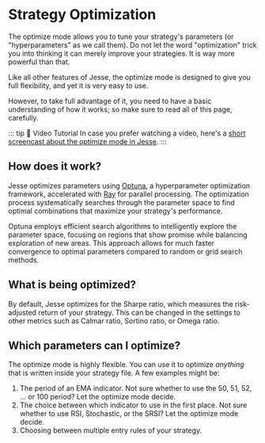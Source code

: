 # Strategy Optimization 

The optimize mode allows you to tune your strategy's parameters (or "hyperparameters" as we call them). Do not let the word "optimization" trick you into thinking it can merely improve your strategies. It is way more powerful than that. 

Like all other features of Jesse, the optimize mode is designed to give you full flexibility, and yet it is very easy to use. 

However, to take full advantage of it, you need to have a basic understanding of how it works; so make sure to read all of this page, carefully. 

::: tip 🎥 Video Tutorial
In case you prefer watching a video, here's a [short screencast about the optimize mode in Jesse](https://www.youtube.com/watch?v=1LiAkvIpR-g).
:::

## How does it work?
Jesse optimizes parameters using [Optuna](https://optuna.org/), a hyperparameter optimization framework, accelerated with [Ray](https://www.ray.io/) for parallel processing. The optimization process systematically searches through the parameter space to find optimal combinations that maximize your strategy's performance.

Optuna employs efficient search algorithms to intelligently explore the parameter space, focusing on regions that show promise while balancing exploration of new areas. This approach allows for much faster convergence to optimal parameters compared to random or grid search methods.

## What is being optimized?
By default, Jesse optimizes for the Sharpe ratio, which measures the risk-adjusted return of your strategy. This can be changed in the settings to other metrics such as Calmar ratio, Sortino ratio, or Omega ratio.

## Which parameters can I optimize? 
The optimize mode is highly flexible. You can use it to optimize *anything* that is written inside your strategy file. A few examples might be:

1. The period of an EMA indicator. Not sure whether to use the 50, 51, 52, ... or 100 period? Let the optimize mode decide. 
2. The choice between which indicator to use in the first place. Not sure whether to use RSI, Stochastic, or the SRSI? Let the optimize mode decide. 
3. Choosing between multiple entry rules of your strategy. 
